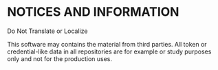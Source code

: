 # NOTICES AND INFORMATION
Do Not Translate or Localize

This software may contains the material from third parties.
All token or credential-like data in all repositories are for example or study purposes only and not for the production uses.
